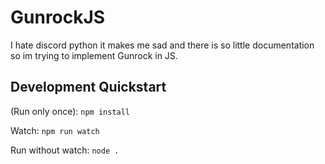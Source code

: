 # GunrockJS

I hate discord python it makes me sad and there is so little documentation so im trying to implement Gunrock in JS.

## Development Quickstart

(Run only once): `npm install`

Watch: `npm run watch`

Run without watch: `node .`